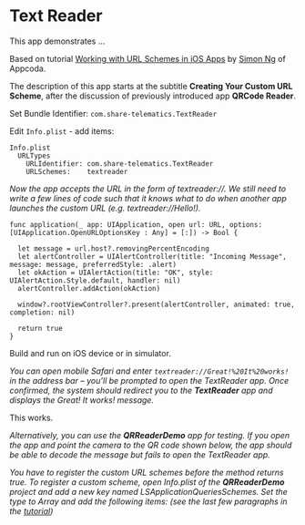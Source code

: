 #  Text Reader

This app demonstrates ...

Based on tutorial [Working with URL Schemes in iOS Apps](https://www.appcoda.com/working-url-schemes-ios/) by [Simon Ng](https://www.appcoda.com/author/admin/) of Appcoda.

The description of this app starts at the subtitle **Creating Your Custom URL Scheme**, after the discussion of previously introduced app **QRCode Reader**.

Set Bundle Identifier: `com.share-telematics.TextReader`

Edit `Info.plist` - add items:
```
Info.plist
  URLTypes
    URLIdentifier: com.share-telematics.TextReader
    URLSchemes:    textreader  
```
_Now the app accepts the URL in the form of textreader://<message>. 
We still need to write a few lines of code such that it knows what to do when another app launches the custom URL (e.g. textreader://Hello!)._

```
func application(_ app: UIApplication, open url: URL, options: [UIApplication.OpenURLOptionsKey : Any] = [:]) -> Bool {

  let message = url.host?.removingPercentEncoding
  let alertController = UIAlertController(title: "Incoming Message", message: message, preferredStyle: .alert)
  let okAction = UIAlertAction(title: "OK", style: UIAlertAction.Style.default, handler: nil)
  alertController.addAction(okAction)

  window?.rootViewController?.present(alertController, animated: true, completion: nil)

  return true
}
```

Build and run on iOS device or in simulator.

_You can open mobile Safari and enter `textreader://Great!%20It%20works!` in the address bar – you’ll be prompted to open the TextReader app. Once confirmed, the system should redirect you to the **TextReader** app and displays the Great! It works! message._

This works.

_Alternatively, you can use the **QRReaderDemo** app for testing. If you open the app and point the camera to the QR code shown below, the app should be able to decode the message but fails to open the TextReader app._

_You have to register the custom URL schemes before the method returns true. To register a custom scheme, open Info.plist of the **QRReaderDemo** project and add a new key named LSApplicationQueriesSchemes. Set the type to Array and add the following items:
(see the last few paragraphs in the [tutorial](https://www.appcoda.com/working-url-schemes-ios/))_



